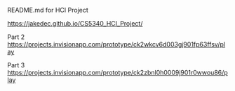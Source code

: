 README.md for HCI Project

https://jakedec.github.io/CS5340_HCI_Project/

Part 2 https://projects.invisionapp.com/prototype/ck2wkcv6d003gj901fp63ffsv/play

Part 3 https://projects.invisionapp.com/prototype/ck2zbnl0h0009j901r0wwou86/play
